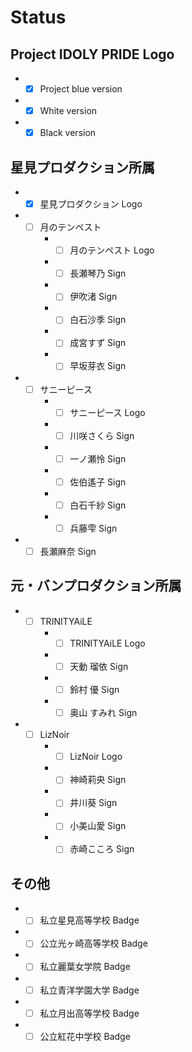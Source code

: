 # Status

## Project IDOLY PRIDE Logo

+ - [x] Project blue version
+ - [x] White version
+ - [x] Black version

## 星見プロダクション所属

+ - [x] 星見プロダクション Logo
+ - [ ] 月のテンペスト
    + - [ ] 月のテンペスト Logo
    + - [ ] 長瀬琴乃 Sign
    + - [ ] 伊吹渚 Sign
    + - [ ] 白石沙季 Sign
    + - [ ] 成宮すず Sign
    + - [ ] 早坂芽衣 Sign
+ - [ ] サニーピース
    + - [ ] サニーピース Logo
    + - [ ] 川咲さくら Sign
    + - [ ] 一ノ瀬怜 Sign
    + - [ ] 佐伯遙子 Sign
    + - [ ] 白石千紗 Sign
    + - [ ] 兵藤雫 Sign
+ - [ ] 長瀬麻奈 Sign

## 元・バンプロダクション所属

+ - [ ] TRINITYAiLE
    + - [ ] TRINITYAiLE Logo
    + - [ ] 天動 瑠依 Sign
    + - [ ] 鈴村 優 Sign
    + - [ ] 奥山 すみれ Sign
+ - [ ] LizNoir
    + - [ ] LizNoir Logo
    + - [ ] 神崎莉央 Sign
    + - [ ] 井川葵 Sign
    + - [ ] 小美山愛 Sign
    + - [ ] 赤崎こころ Sign

## その他
+ - [ ] 私立星見高等学校 Badge
+ - [ ] 公立光ヶ崎高等学校 Badge
+ - [ ] 私立麗葉女学院 Badge
+ - [ ] 私立青洋学園大学 Badge
+ - [ ] 私立月出高等学校 Badge
+ - [ ] 公立紅花中学校 Badge